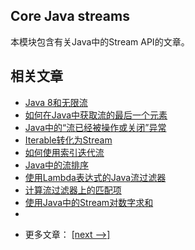 ## Core Java streams

本模块包含有关Java中的Stream API的文章。

## 相关文章

+ [Java 8和无限流](docs/Java8和无限流.md)
+ [如何在Java中获取流的最后一个元素](docs/如何在Java中获取流的最后一个元素.md)
+ [Java中的“流已经被操作或关闭”异常](docs/Java中的流已经被操作或关闭异常.md)
+ [Iterable转化为Stream](docs/Iterable转化为Stream.md)
+ [如何使用索引迭代流](docs/如何使用索引迭代流.md)
+ [Java中的流排序](docs/Java中的流排序.md)
+ [使用Lambda表达式的Java流过滤器](docs/使用Lambda表达式的Java流过滤器.md)
+ [计算流过滤器上的匹配项](docs/计算流过滤器上的匹配项.md)
+ [使用Java中的Stream对数字求和](docs/使用Java流对数字求和.md)
+ []()

- 更多文章： [[next -->]](../java-streams-2/README.md)